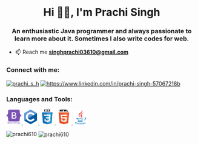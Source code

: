 <h1 align="center">Hi 🙋‍♀️, I'm Prachi Singh</h1>
<h3 align="center">An enthusiastic Java programmer and always passionate ‍to learn more about it. Sometimes I also write codes for web.</h3>

<!-- <p align="left"> <img src="https://komarev.com/ghpvc/?username=prachi610&label=Profile%20views&color=0e75b6&style=flat" alt="prachi610" /> </p> -->

- 📫 Reach me **singhprachi03610@gmail.com**

<h3 align="left">Connect with me:</h3>
<p align="left">
<a href="https://twitter.com/prachi_s_h" target="blank"><img align="center" src="https://raw.githubusercontent.com/rahuldkjain/github-profile-readme-generator/master/src/images/icons/Social/twitter.svg" alt="prachi_s_h" height="30" width="40" /></a>
<a href="https://linkedin.com/in/https://www.linkedin.com/in/prachi-singh-57067218b" target="blank"><img align="center" src="https://raw.githubusercontent.com/rahuldkjain/github-profile-readme-generator/master/src/images/icons/Social/linked-in-alt.svg" alt="https://www.linkedin.com/in/prachi-singh-57067218b" height="30" width="40" /></a>
</p>

<h3 align="left">Languages and Tools:</h3>
<p align="left"> <a href="https://getbootstrap.com" target="_blank"> <img src="https://raw.githubusercontent.com/devicons/devicon/master/icons/bootstrap/bootstrap-plain-wordmark.svg" alt="bootstrap" width="40" height="40"/> </a> <a href="https://www.cprogramming.com/" target="_blank"> <img src="https://raw.githubusercontent.com/devicons/devicon/master/icons/c/c-original.svg" alt="c" width="40" height="40"/> </a> <a href="https://www.w3schools.com/css/" target="_blank"> <img src="https://raw.githubusercontent.com/devicons/devicon/master/icons/css3/css3-original-wordmark.svg" alt="css3" width="40" height="40"/> </a> <a href="https://www.w3.org/html/" target="_blank"> <img src="https://raw.githubusercontent.com/devicons/devicon/master/icons/html5/html5-original-wordmark.svg" alt="html5" width="40" height="40"/> </a> <a href="https://www.java.com" target="_blank"> <img src="https://raw.githubusercontent.com/devicons/devicon/master/icons/java/java-original.svg" alt="java" width="40" height="40"/> </a> </p>

<p><img align="left" src="https://github-readme-stats.vercel.app/api/top-langs?username=prachi610&show_icons=true&locale=en&layout=compact" alt="prachi610" /></p>

<p>&nbsp;<img align="center" src="https://github-readme-stats.vercel.app/api?username=prachi610&show_icons=true&locale=en" alt="prachi610" /></p>
